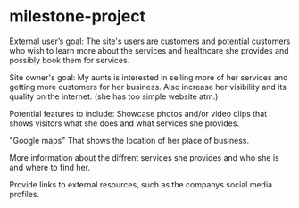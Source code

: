 # milestone-project


External user’s goal:
The site's users are customers and potential customers who wish to learn more about
the services and healthcare she provides and possibly book them for services.


Site owner's goal:
My aunts is interested in selling more of her services and getting more customers
for her business.
Also increase her visibility and its quality on the internet. (she has too simple website atm.)


Potential features to include:
Showcase photos and/or video clips that shows visitors what she does and
what services she provides.

"Google maps" That shows the location of her place of business.

More information about the diffrent services she provides and who she is and where to find her.

Provide links to external resources, such as the companys social media
profiles.